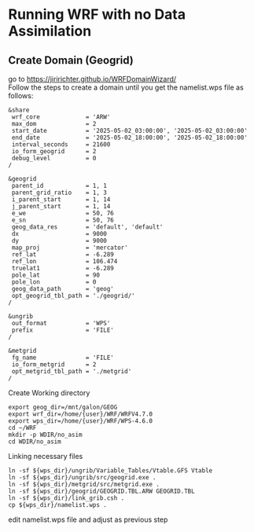 # Running WRF with no Data Assimilation
## Create Domain (Geogrid)
go to https://jiririchter.github.io/WRFDomainWizard/ \
Follow the steps to create a domain until you get the namelist.wps file as follows:
```console
&share
 wrf_core             = 'ARW'
 max_dom              = 2
 start_date           = '2025-05-02_03:00:00', '2025-05-02_03:00:00'
 end_date             = '2025-05-02_18:00:00', '2025-05-02_18:00:00'
 interval_seconds     = 21600
 io_form_geogrid      = 2
 debug_level          = 0
/

&geogrid
 parent_id            = 1, 1
 parent_grid_ratio    = 1, 3
 i_parent_start       = 1, 14
 j_parent_start       = 1, 14
 e_we                 = 50, 76
 e_sn                 = 50, 76
 geog_data_res        = 'default', 'default'
 dx                   = 9000
 dy                   = 9000
 map_proj             = 'mercator'
 ref_lat              = -6.289
 ref_lon              = 106.474
 truelat1             = -6.289
 pole_lat             = 90
 pole_lon             = 0
 geog_data_path       = 'geog'
 opt_geogrid_tbl_path = './geogrid/'
/

&ungrib
 out_format           = 'WPS'
 prefix               = 'FILE'
/

&metgrid
 fg_name              = 'FILE'
 io_form_metgrid      = 2
 opt_metgrid_tbl_path = './metgrid'
/
```
Create Working directory
```console
export geog_dir=/mnt/galon/GEOG
export wrf_dir=/home/{user}/WRF/WRFV4.7.0
export wps_dir=/home/{user}/WRF/WPS-4.6.0
cd ~/WRF
mkdir -p WDIR/no_asim
cd WDIR/no_asim
```
Linking necessary files
```console
ln -sf ${wps_dir}/ungrib/Variable_Tables/Vtable.GFS Vtable
ln -sf ${wps_dir}/ungrib/src/geogrid.exe .
ln -sf ${wps_dir}/metgrid/src/metgrid.exe .
ln -sf ${wps_dir}/geogrid/GEOGRID.TBL.ARW GEOGRID.TBL
ln -sf ${wps_dir}/link_grib.csh .
cp ${wps_dir}/namelist.wps .
```
edit namelist.wps file and adjust as previous step
```console

```
